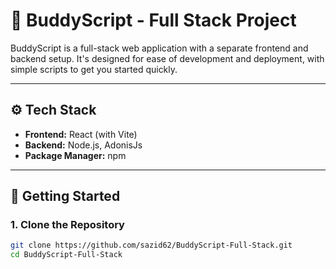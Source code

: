 # 🧠 BuddyScript - Full Stack Project

BuddyScript is a full-stack web application with a separate frontend and backend setup. It's designed for ease of development and deployment, with simple scripts to get you started quickly.

---

## ⚙️ Tech Stack

- **Frontend:** React (with Vite)
- **Backend:** Node.js, AdonisJs
- **Package Manager:** npm

---

## 🚀 Getting Started

### 1. Clone the Repository

```bash
git clone https://github.com/sazid62/BuddyScript-Full-Stack.git
cd BuddyScript-Full-Stack
